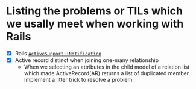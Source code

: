 # Listing the problems or TILs which we usally meet when working with Rails
- [x] Rails [`ActiveSupport::Notification`](https://api.rubyonrails.org/classes/ActiveSupport/Notifications.html)
- [x] Active record distinct when joining one-many relationship
  - When we selecting an attributes in the child model of a relation list which made ActiveRecord(AR) returns a list of
    duplicated member. Implement a litter trick to resolve a problem.
